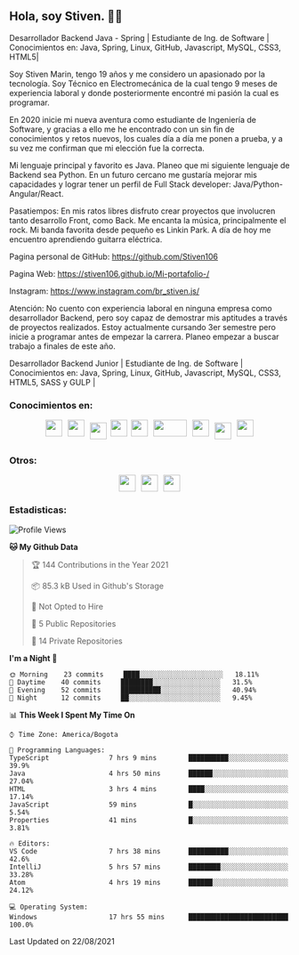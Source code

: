 ## Hola, soy Stiven. 👋👷
Desarrollador Backend Java - Spring | Estudiante de Ing. de Software | Conocimientos en: Java, Spring, Linux, GitHub, Javascript, MySQL, CSS3, HTML5|

Soy Stiven Marin, tengo 19 años y me considero un apasionado por la tecnología. Soy Técnico en Electromecánica de la cual tengo 9 meses de experiencia laboral y donde posteriormente encontré mi pasión la cual es programar.

En 2020 inicie mi nueva aventura como estudiante de Ingeniería de Software, y gracias a ello me he encontrado con un sin fin de conocimientos y retos nuevos, los cuales día a día me ponen a prueba, y a su vez me confirman que mi elección fue la correcta.

Mi lenguaje principal y favorito es Java. Planeo que mi siguiente lenguaje de Backend sea Python. En un futuro cercano me gustaría mejorar mis capacidades y lograr tener un perfil de Full Stack developer: Java/Python-Angular/React.

Pasatiempos: En mis ratos libres disfruto crear proyectos que involucren tanto desarrollo Front, como Back. Me encanta la música, principalmente el rock. Mi banda favorita desde pequeño es Linkin Park. A día de hoy me encuentro aprendiendo guitarra eléctrica.

Pagina personal de GitHub: https://github.com/Stiven106

Pagina Web: https://stiven106.github.io/Mi-portafolio-/

Instagram: https://www.instagram.com/br_stiven.js/

Atención: No cuento con experiencia laboral en ninguna empresa como desarrollador Backend, pero soy capaz de demostrar mis aptitudes a través de proyectos realizados. Estoy actualmente cursando 3er semestre pero inicie a programar antes de empezar la carrera. Planeo empezar a buscar trabajo a finales de este año.

Desarrollador Backend Junior | Estudiante de Ing. de Software | Conocimientos en: Java, Spring, Linux, GitHub, Javascript, MySQL, CSS3, HTML5, SASS y GULP |

### Conocimientos en: 
<div style="display: flex; flex-direction: row; justify-content: center;">
  <img src="https://cdn.svgporn.com/logos/html-5.svg" width="30px" height="30px" hspace="5"/>
  <img src="https://cdn.svgporn.com/logos/css-3.svg" width="30px" height="30px" hspace="5"/>
  <img src="https://cdn.svgporn.com/logos/javascript.svg" width="30px" height="30px" hspace="5" vspace="5"/>
  <img src="https://cdn.svgporn.com/logos/gulp.svg" width="30px" height="30px" hspace="2"/>
  <img src="https://cdn.svgporn.com/logos/java.svg" width="30px" height="30px" hspace="5"/>
  <img src="https://cdn.svgporn.com/logos/spring.svg" width="60px" height="30px" hspace="5"/>
  <img src="https://cdn.svgporn.com/logos/sass.svg" width="30px" height="30px" hspace="5"/>
  <img src="https://cdn.svgporn.com/logos/mysql.svg" width="30px" height="30px" hspace="5" vspace="5"/>
  <img src="https://cdn.svgporn.com/logos/linux-tux.svg" width="30px" height="30px" hspace="5"/>
</div>

### Otros: 
<div style="display: flex; flex-direction: row; justify-content: center;">
  <img src="https://cdn.svgporn.com/logos/eclipse-icon.svg" width="30px" height="30px" hspace="5"/>
  <img src="https://cdn.svgporn.com/logos/intellij-idea.svg" width="30px" height="30px" hspace="5"/>
  <img src="https://cdn.svgporn.com/logos/webstorm.svg" width="30px" height="30px" hspace="5"/>
</div>

### Estadisticas:
<!--START_SECTION:waka-->
![Profile Views](http://img.shields.io/badge/Profile%20Views-0-blue)

**🐱 My Github Data** 

> 🏆 144 Contributions in the Year 2021
 > 
> 📦 85.3 kB Used in Github's Storage 
 > 
> 🚫 Not Opted to Hire
 > 
> 📜 5 Public Repositories 
 > 
> 🔑 14 Private Repositories  
 > 
**I'm a Night 🦉** 

```text
🌞 Morning    23 commits     ████░░░░░░░░░░░░░░░░░░░░░   18.11% 
🌆 Daytime    40 commits     ████████░░░░░░░░░░░░░░░░░   31.5% 
🌃 Evening    52 commits     ██████████░░░░░░░░░░░░░░░   40.94% 
🌙 Night      12 commits     ██░░░░░░░░░░░░░░░░░░░░░░░   9.45%

```


📊 **This Week I Spent My Time On** 

```text
⌚︎ Time Zone: America/Bogota

💬 Programming Languages: 
TypeScript               7 hrs 9 mins        ██████████░░░░░░░░░░░░░░░   39.9% 
Java                     4 hrs 50 mins       ██████░░░░░░░░░░░░░░░░░░░   27.04% 
HTML                     3 hrs 4 mins        ████░░░░░░░░░░░░░░░░░░░░░   17.14% 
JavaScript               59 mins             █░░░░░░░░░░░░░░░░░░░░░░░░   5.54% 
Properties               41 mins             █░░░░░░░░░░░░░░░░░░░░░░░░   3.81%

🔥 Editors: 
VS Code                  7 hrs 38 mins       ██████████░░░░░░░░░░░░░░░   42.6% 
IntelliJ                 5 hrs 57 mins       ████████░░░░░░░░░░░░░░░░░   33.28% 
Atom                     4 hrs 19 mins       ██████░░░░░░░░░░░░░░░░░░░   24.12%

💻 Operating System: 
Windows                  17 hrs 55 mins      █████████████████████████   100.0%

```


 Last Updated on 22/08/2021
<!--END_SECTION:waka-->
